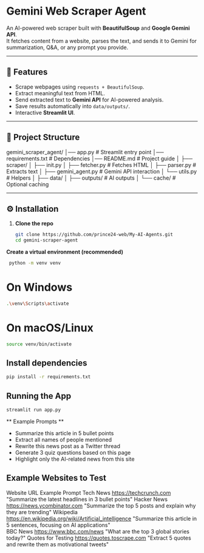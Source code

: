 # Gemini Web Scraper Agent

An AI-powered web scraper built with **BeautifulSoup** and **Google Gemini API**.  
It fetches content from a website, parses the text, and sends it to Gemini for summarization, Q&A, or any prompt you provide.

---

## 🚀 Features
- Scrape webpages using `requests + BeautifulSoup`.
- Extract meaningful text from HTML.
- Send extracted text to **Gemini API** for AI-powered analysis.
- Save results automatically into `data/outputs/`.
- Interactive **Streamlit UI**.

---

## 📂 Project Structure
gemini_scraper_agent/
│── app.py # Streamlit entry point
│── requirements.txt # Dependencies
│── README.md # Project guide
│
├── scraper/
│ ├── init.py
│ ├── fetcher.py # Fetches HTML
│ ├── parser.py # Extracts text
│ ├── gemini_agent.py # Gemini API interaction
│ └── utils.py # Helpers
│
├── data/
│ ├── outputs/ # AI outputs
│ └── cache/ # Optional caching


---

## ⚙️ Installation

1. **Clone the repo**
   ```bash
   git clone https://github.com/prince24-web/My-AI-Agents.git
   cd gemini-scraper-agent

 **Create a virtual environment (recommended)**
```bash
 python -m venv venv
```
# On Windows
```bash
.\venv\Scripts\activate
```
# On macOS/Linux
```bash
source venv/bin/activate
```
## Install dependencies
``` bash
pip install -r requirements.txt
```
## Running the App
``` bash
streamlit run app.py
```
** Example Prompts **
- Summarize this article in 5 bullet points
- Extract all names of people mentioned
- Rewrite this news post as a Twitter thread
- Generate 3 quiz questions based on this page
- Highlight only the AI-related news from this site


##  Example Websites to Test
Website 	                URL	Example                                                                 Prompt
Tech News	            https://techcrunch.com	                                         "Summarize the latest headlines in 3 bullet points"
Hacker News         	https://news.ycombinator.com	                                   "Summarize the top 5 posts and explain why they are trending"
Wikipedia               https://en.wikipedia.org/wiki/Artificial_intelligence	            "Summarize this article in 5 sentences, focusing on AI applications"            
BBC News	             https://www.bbc.com/news	                                        "What are the top 3 global stories today?"
Quotes for Testing	     https://quotes.toscrape.com	                                    "Extract 5 quotes and rewrite them as motivational tweets"


